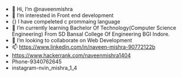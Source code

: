 - 👋 Hi, I’m @naveenmishra
- 👀 I’m interested in Front end development 
- {}  I have compeleted c prommaing language
- 🌱 I’m currently learning Bachelor Of Technology(Computer Science Engineering) From SD Bansal College Of Engineering BGI Indore.
- 💞️ I’m looking to collaborate on Web Development
- 📫 https://www.linkedin.com/in/naveen-mishra-90772122b
-    https://www.hackerrank.com/naveenmishra1404
-    Phone-9340762645
-    instagram-nvin_mishra_1_4

<!---
naveenmishra14/naveenmishra14 is a ✨ special ✨ repository because its `README.md` (this file) appears on your GitHub profile.
You can click the Preview link to take a look at your changes.
--->
